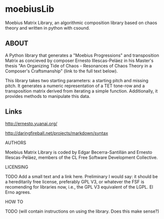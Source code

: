 moebiusLib
==========

Moebius Matrix Library,
an algorithmic composition library based on chaos theory and written in python 
with csound.


ABOUT
-----

A Python library that generates a "Moebius Progressions" and transposition
Matrix as concieved by composer Ernesto Illescas-Peláez in his Master's
thesis "An Organizing Tide of Chaos - Resonances of Chaos Theory in a Composer's
Craftsmanship" (link to the full text below). 

This library takes two starting parameters: a starting pitch and missing pitch. It
generates a numeric representation of a TET tone-row and a transposition matrix
derived from iterating a simple function. Additionally, it provides methods to
manipulate this data.


Links
-----

http://ernesto.yuanai.org/

http://daringfireball.net/projects/markdown/syntax



AUTHORS

Moebius Matrix Library is coded by Edgar Becerra-Santillán and Ernesto
Illescas-Peláez, members of the CL Free Software Development Collective.


LICENSING

TODO Add a small text and a link here. Preliminary I would say: it should be a hereditarily free license, 
preferably GPL V3, or whatever the FSF is recomending for libraries now, i.e., the GPL V3 equivalent of the LGPL. El Erno agrees.


HOW TO

TODO (will contain instructions on using the library. Does this make sense?)
